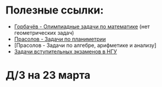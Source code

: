 # Полезные ссылки:

* [Горбачёв - Олимпиадные задачи по математике](https://vk.com/doc33933761_437150392?hash=7172e79f7c64d53150&dl=1ace9bcf369f0e701b) (нет геометрических задач)
* [Прасолов - Задачи по планиметрии](http://ilib.mccme.ru/pdf/planim5.pdf)
* [Прасолов - Задачи по алгебре, арифметике и анализу]
* [Задачи вступительных экзаменов в НГУ](http://mmf.nsu.ru/sites/default/files/belonosovfokin-8ed.pdf)

# Д/З на 23 марта


